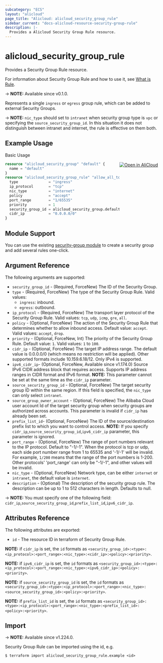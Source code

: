 ```yaml
---
subcategory: "ECS"
layout: "alicloud"
page_title: "Alicloud: alicloud_security_group_rule"
sidebar_current: "docs-alicloud-resource-security-group-rule"
description: |-
  Provides a Alicloud Security Group Rule resource.
---
```


# alicloud_security_group_rule

Provides a Security Group Rule resource.

For information about Security Group Rule and how to use it, see [What is Rule](https://www.alibabacloud.com/help/en/ecs/user-guide/security-group-rules).

-> **NOTE:** Available since v0.1.0.

Represents a single `ingress` or `egress` group rule, which can be added to external Security Groups.

-> **NOTE:**  `nic_type` should set to `intranet` when security group type is `vpc` or specifying the `source_security_group_id`. In this situation it does not distinguish between intranet and internet, the rule is effective on them both.

## Example Usage
<div class="oics-button" style="float: right;margin: 0 0 -40px 0;">
  <a href="https://api.aliyun.com/api-tools/terraform?resource=alicloud_security_group_rule&exampleId=a52eccbb-c323-784b-a99d-acf4a0d03bcd98f6d5fc&activeTab=example&spm=docs.r.security_group_rule.0.a52eccbbc3" target="_blank">
    <img alt="Open in AliCloud" src="https://img.alicdn.com/imgextra/i1/O1CN01hjjqXv1uYUlY56FyX_!!6000000006049-55-tps-254-36.svg" style="max-height: 44px; margin: 32px auto; max-width: 100%;">
  </a>
</div>

Basic Usage

```terraform
resource "alicloud_security_group" "default" {
  name = "default"
}
resource "alicloud_security_group_rule" "allow_all_tcp" {
  type              = "ingress"
  ip_protocol       = "tcp"
  nic_type          = "internet"
  policy            = "accept"
  port_range        = "1/65535"
  priority          = 1
  security_group_id = alicloud_security_group.default.id
  cidr_ip           = "0.0.0.0/0"
}
```

## Module Support

You can use the existing [security-group module](https://registry.terraform.io/modules/alibaba/security-group/alicloud) 
to create a security group and add several rules one-click.

## Argument Reference

The following arguments are supported:

* `security_group_id` - (Required, ForceNew) The ID of the Security Group.
* `type` - (Required, ForceNew) The type of the Security Group Rule. Valid values:
  - `ingress`: inbound.
  - `egress`: outbound.
* `ip_protocol` - (Required, ForceNew) The transport layer protocol of the Security Group Rule. Valid values: `tcp`, `udp`, `icmp`, `gre`, `all`.
* `policy` - (Optional, ForceNew) The action of the Security Group Rule that determines whether to allow inbound access. Default value: `accept`. Valid values: `accept`, `drop`.
* `priority` - (Optional, ForceNew, Int) The priority of the Security Group Rule. Default value: `1`. Valid values: `1` to `100`.
* `cidr_ip` - (Optional, ForceNew) The target IP address range. The default value is 0.0.0.0/0 (which means no restriction will be applied). Other supported formats include 10.159.6.18/12. Only IPv4 is supported.
* `ipv6_cidr_ip`- (Optional, ForceNew, Available since v1.174.0) Source IPv6 CIDR address block that requires access. Supports IP address ranges in CIDR format and IPv6 format. **NOTE:** This parameter cannot be set at the same time as the `cidr_ip` parameter.
* `source_security_group_id` - (Optional, ForceNew) The target security group ID within the same region. If this field is specified, the `nic_type` can only select `intranet`.
* `source_group_owner_account` - (Optional, ForceNew) The Alibaba Cloud user account Id of the target security group when security groups are authorized across accounts.  This parameter is invalid if `cidr_ip` has already been set.
* `prefix_list_id`- (Optional, ForceNew) The ID of the source/destination prefix list to which you want to control access. **NOTE:** If you specify `cidr_ip`,`source_security_group_id`,`ipv6_cidr_ip` parameter, this parameter is ignored.
* `port_range` - (Optional, ForceNew) The range of port numbers relevant to the IP protocol. Default to "-1/-1". When the protocol is tcp or udp, each side port number range from 1 to 65535 and '-1/-1' will be invalid.
  For example, `1/200` means that the range of the port numbers is 1-200. Other protocols' 'port_range' can only be "-1/-1", and other values will be invalid.
* `nic_type` - (Optional, ForceNew) Network type, can be either `internet` or `intranet`, the default value is `internet`.
* `description` - (Optional) The description of the security group rule. The description can be up to 1 to 512 characters in length. Defaults to null.

-> **NOTE:**  You must specify one of the following field: `cidr_ip`,`source_security_group_id`,`prefix_list_id`,`ipv6_cidr_ip`. 

## Attributes Reference

The following attributes are exported:

* `id` - The resource ID in terraform of Security Group Rule.

**NOTE:**  if `cidr_ip` is set, the `id` formats as `<security_group_id>:<type>:<ip_protocol>:<port_range>:<nic_type>:<cidr_ip>:<policy>:<priority>`.

**NOTE:**  if `ipv6_cidr_ip` is set, the `id` formats as `<security_group_id>:<type>:<ip_protocol>:<port_range>:<nic_type>:<ipv6_cidr_ip>:<policy>:<priority>`.

**NOTE:**  if `source_security_group_id` is set, the `id` formats as `<security_group_id>:<type>:<ip_protocol>:<port_range>:<nic_type>:<source_security_group_id>:<policy>:<priority>`.

**NOTE:**  if `prefix_list_id` is set, the `id` formats as `<security_group_id>:<type>:<ip_protocol>:<port_range>:<nic_type>:<prefix_list_id>:<policy>:<priority>`.

## Import

-> **NOTE:** Available since v1.224.0.

Security Group Rule can be imported using the id, e.g.

```shell
$ terraform import alicloud_security_group_rule.example <id>
```
